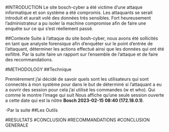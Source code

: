 #INTRODUCTION
 Le site bosch-cyber a été victime d’une attaque informatique et son 
système a été compromis. Les attaquants se serait introduit et aurait 
volé des données très sensibles. Fort heureusement l’administrateur a pu 
isoler la machine compromise afin de faire une enquête sur ce qui s’est 
réellement passé.

##Contexte
 Suite à l’attaque du site bosh-cyber, nous avons été sollicités en tant 
que analyste forensique afin d’enquêter sur le point d’entrée de 
l’attaquant, déterminer les actions effectué ainsi que les données qui 
ont été exfiltré. Par la suite faire un rapport sur l’ensemble de 
l’attaque et de faire des recommandations.

#METHODOLOGY
##Technique

Premièrement j’ai décidé de savoir quels sont les utilisateurs qui sont 
connectés à mon système pour dans le but de déterminé si l’attaquant a 
eu a ouvrir des session pour cela j’ai utilisé les commandes (w et who). Qui 
comme le montre l’image qui suit Nous affiche qu’une seule session 
ouverte a cette date qui est la nôtre **Bosch  2023-02-15 08:40 (172.18.0.1)**.

-Par la suite 
##Les Outils

 
 
#RESULTATS 
#CONCLUSION 
#RECOMMANDATIONS 
#CONCLUSION GENERALE

